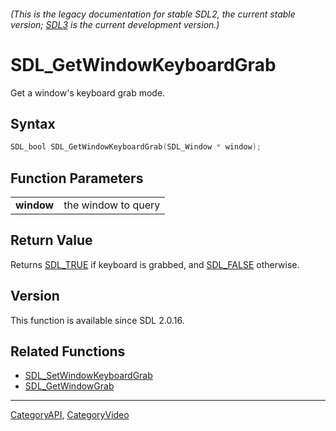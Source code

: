 ###### (This is the legacy documentation for stable SDL2, the current stable version; [SDL3](https://wiki.libsdl.org/SDL3/) is the current development version.)
# SDL_GetWindowKeyboardGrab

Get a window's keyboard grab mode.

## Syntax

```c
SDL_bool SDL_GetWindowKeyboardGrab(SDL_Window * window);

```

## Function Parameters

|                |                     |
| -------------- | ------------------- |
| **window**     | the window to query |

## Return Value

Returns [SDL_TRUE](SDL_TRUE) if keyboard is grabbed, and
[SDL_FALSE](SDL_FALSE) otherwise.

## Version

This function is available since SDL 2.0.16.

## Related Functions

* [SDL_SetWindowKeyboardGrab](SDL_SetWindowKeyboardGrab)
* [SDL_GetWindowGrab](SDL_GetWindowGrab)

----
[CategoryAPI](CategoryAPI), [CategoryVideo](CategoryVideo)

